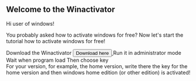 ## Welcome to the Winactivator

Hi user of windows! 

You probably asked how to activate windows for free?
Now let's start the tutorial how to activate windows for free!

Download the Winactivator <a href="https://github.com/Decation2/Winactivator">
   <input type="button" value="Download here" />
</a>
Run it in administrator mode
Wait when program load
Then choose key  
For your version, for example, the home version, write there the key for the home version and then windows home edition (or other edition) is activated!

